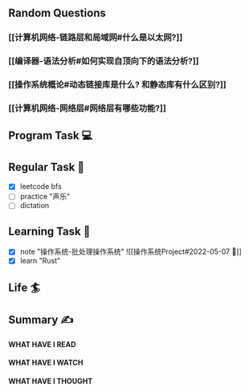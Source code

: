 ## Random Questions
### [[计算机网络-链路层和局域网#什么是以太网?]]

### [[编译器-语法分析#如何实现自顶向下的语法分析?]]

### [[操作系统概论#动态链接库是什么? 和静态库有什么区别?]]

### [[计算机网络-网络层#网络层有哪些功能?]]



## Program Task  💻

## Regular Task  🤡
- [x] leetcode bfs
- [ ] practice "声乐"
- [ ] dictation

## Learning Task 🎯
- [x] note "操作系统-批处理操作系统"
	![[操作系统Project#2022-05-07 📅]]
- [x] learn "Rust"
## Life 🏄

## Summary ✍
####  WHAT HAVE I READ

#### WHAT HAVE I WATCH

#### WHAT HAVE I THOUGHT
